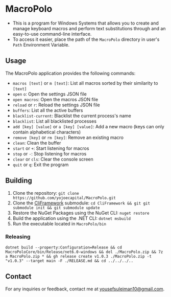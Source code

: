# MacroPolo

- This is a program for Windows Systems that allows you to create and manage keyboard macros and perform text substitutions through and an easy-to-use command-line interface.
- To access it easier, place the path of the `MacroPolo` directory in user's `Path` Environment Variable.

## Usage

The MacroPolo application provides the following commands:

- `macros [text]` or `m [text]`: List all macros sorted by their similarity to `[text]`
- `open` `o`: Open the settings JSON file
- `open macros`: Open the macros JSON file
- `reload` or `r`: Reload the settings JSON file
- `buffers`: List all the active buffers
- `blacklist-current`: Blacklist the current process's name
- `blacklist`: List all blacklisted processes
- `add [key] [value]` or `a [key] [value]`: Add a new macro (keys can only contain alphabetical characters)
- `remove [key]` or `rm [key]`: Remove an existing macro
- `clean`: Clean the buffer
- `start` or `+`: Start listening for macros
- `stop` or `-`: Stop listening for macros
- `clear` or `cls`: Clear the console screen
- `quit` or `q`: Exit the program

## Building

1. Clone the repository: `git clone https://github.com/yojoecapital/MacroPolo.git`
2. Clone the [CliFramework](https://github.com/yojoecapital/CliFramework) submodule: `cd CliFramework && git git submodule init && git submodule update`
3. Restore the NuGet Packages using the NuGet CLI: `nuget restore`
4. Build the application using the .NET CLI: `dotnet msbuild`
5. Run the executable located in `MacroPolo/bin`

### Releasing

```
dotnet build --property:Configuration=Release && cd MacroPoloCore/bin/Release/net6.0-windows && del ./MacroPolo.zip && 7z a MacroPolo.zip * && gh release create v1.0.3 ./MacroPolo.zip -t "v1.0.3" --target main -F ./RELEASE.md && cd ../../../..
```

## Contact

For any inquiries or feedback, contact me at [yousefsuleiman10@gmail.com](mailto:yousefsuleiman10@gmail.com).